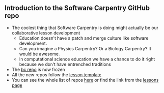 ## Introduction to the Software Carpentry GitHub repo

* The coolest thing that Software Carpentry is doing might actually be our collaborative lesson development
  * Education doesn't have a patch and merge culture like software development.
  * Can you imagine a Physics Carpentry? Or a Biology Carpentry? It would be awesome. 
  * In computational science education we have a chance to do it right because we don't have entrenched traditions
* The [bc repo](https://github.com/swcarpentry/bc) is now frozen
* All the new repos follow the [lesson template](https://github.com/swcarpentry/lesson-template)
* You can see the whole list of repos [here](https://github.com/swcarpentry)
  or find the link from the [lessons page](http://software-carpentry.org/lessons.html)
